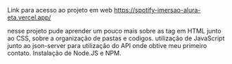 Link para acesso ao projeto em web
https://spotify-imersao-alura-eta.vercel.app/

nesse projeto pude aprender um pouco mais sobre as tag em HTML junto ao CSS, sobre a organização de pastas e codigos. 
utilização de JavaScript junto ao json-server para utilização do API onde obtive meu primeiro contato. 
Instalação de Node.JS e NPM.
